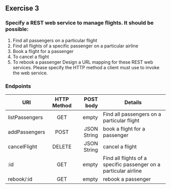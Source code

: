 ## Exercise 3

### Specify a REST web service to manage flights. It should be possible:

1. Find all passengers on a particular flight
2. Find all flights of a specific passenger on a particular airline
3. Book a flight for a passenger
4. To cancel a flight
5. To rebook a passenger
   Design a URL mapping for these REST web services. Please specify the HTTP method a client must use to invoke the web service.

### Endpoints

| URI            | HTTP Method |   POST body | Details                                                          |
| -------------- | :---------: | ----------: | ---------------------------------------------------------------- |
| listPassengers |     GET     |       empty | Find all passengers on a particular flight                       |
| addPassengers  |    POST     | JSON String | book a flight for a passenger                                    |
| cancelFlight   |   DELETE    | JSON String | cancel a flight                                                  |
| :id            |     GET     |       empty | Find all flights of a specific passenger on a particular airline |
| rebook/:id     |     GET     |       empty | rebook a passenger |
